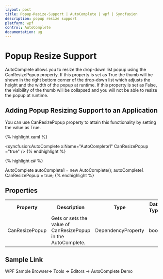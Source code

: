 ```yaml
---
layout: post
title: Popup-Resize-Support | AutoComplete | wpf | Syncfusion
description: popup resize support
platform: wpf
control: AutoComplete
documentation: ug
---
```


# Popup Resize Support

AutoComplete allows you to resize the drop-down list popup using the CanResizePopup property. If this property is set as True the thumb will be shown in the right bottom corner of the drop-down list which adjusts the height and the width of the popup at runtime. If this property is set as False, the visibility of the thumb will be collapsed and you will not be able to resize the popup at runtime. 

## Adding Popup Resizing Support to an Application 

You can use CanResizePopup property to attain this functionality by setting the value as True.

{% highlight xaml %}


<syncfusion:AutoComplete x:Name="AutoComplete1" CanResizePopup ="true" />
{% endhighlight %}

{% highlight c# %}


AutoComplete autoComplete1 = new AutoComplete();
autoComplete1. CanResizePopup = true;
{% endhighlight %}


## Properties



<table>
<tr>
<th>
Property </th><th>
Description </th><th>
Type </th><th>
Data Type </th><th>
Reference links </th></tr>
<tr>
<td>
CanResizePopup</td><td>
Gets or sets the value of CanResizePopup in the AutoComplete.</td><td>
DependencyProperty</td><td>
bool</td><td>
</td></tr>
</table>


## Sample Link

WPF Sample Browser-> Tools -> Editors -> AutoComplete Demo

